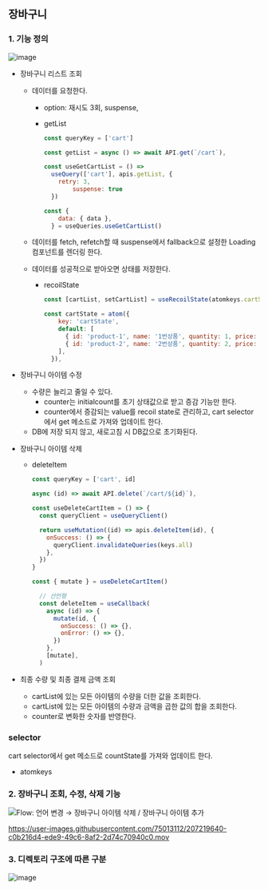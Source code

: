 ## 장바구니
### 1. 기능 정의
![image](https://user-images.githubusercontent.com/75013112/207218930-421789ac-5002-4afc-93a8-1d17b305cf81.png)

- 장바구니 리스트 조회
    - 데이터를 요청한다.
        - option: 재시도 3회, suspense,
        - getList
            
            ```jsx
            const queryKey = ['cart']
            
            const getList = async () => await API.get(`/cart`),
            
            const useGetCartList = () =>
              useQuery(['cart'], apis.getList, {
                retry: 3,
            		suspense: true
              })
            
            const {
                data: { data },
              } = useQueries.useGetCartList()
            ```
            
    - 데이터를 fetch, refetch할 때 suspense에서 fallback으로 설정한 Loading 컴포넌트를 렌더링 한다.
    - 데이터를 성공적으로 받아오면 상태를 저장한다.
        - recoilState
            
            ```jsx
            const [cartList, setCartList] = useRecoilState(atomkeys.cartState)
            
            const cartState = atom({
                key: 'cartState',
                default: [
                  { id: 'product-1', name: '1번상품', quantity: 1, price: 1000 },
                  { id: 'product-2', name: '2번상품', quantity: 2, price: 2000 },
                ],
              }),
            ```
            
- 장바구니 아이템 수정
    - 수량은 늘리고 줄일 수 있다.
        - counter는 initialcount를 초기 상태값으로 받고 증감 기능만 한다.
        - counter에서 증감되는 value를 recoil state로 관리하고, cart selector에서 get 메소드로 가져와 업데이트 한다.
    - DB에 저장 되지 않고, 새로고침 시 DB값으로 초기화된다.
- 장바구니 아이템 삭제
    - deleteItem
        
        ```jsx
        const queryKey = ['cart', id]
        
        async (id) => await API.delete(`/cart/${id}`),
        
        const useDeleteCartItem = () => {
          const queryClient = useQueryClient()
        
          return useMutation((id) => apis.deleteItem(id), {
            onSuccess: () => {
              queryClient.invalidateQueries(keys.all)
            },
          })
        }
        
        const { mutate } = useDeleteCartItem()
        
          // 선언형
          const deleteItem = useCallback(
            async (id) => {
              mutate(id, {
                onSuccess: () => {},
                onError: () => {},
              })
            },
            [mutate],
          )
        ```
        
- 최종 수량 및 최종 결제 금액 조회
    - cartList에 있는 모든 아이템의 수량을 더한 값을 조회한다.
    - cartList에 있는 모든 아이템의 수량과 금액을 곱한 값의 합을 조회한다.
    - counter로 변화한 숫자를 반영한다.

### selector

cart selector에서 get 메소드로 countState를 가져와 업데이트 한다.

- atomkeys

### 2. 장바구니 조회, 수정, 삭제 기능
![Flow: 언어 변경 → 장바구니 아이템 삭제 / 장바구니 아이템 추가](https://user-images.githubusercontent.com/75013112/207219104-7b3b83e2-0ca9-454a-b0e3-f394c6c55c70.png)


https://user-images.githubusercontent.com/75013112/207219640-c0b216d4-ede9-49c6-8af2-2d74c70940c0.mov


### 3. 디렉토리 구조에 따른 구분
![image](https://user-images.githubusercontent.com/75013112/207219458-1d694920-6919-4734-a251-a280f53897a8.png)
